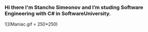 ### Hi there I'm Stancho Simeonov and I’m studing Software Engineering with C# in SoftwareUniversity.
![](Maniac.gif = 250*250)

<!--
**Simeonov-Stancho/Simeonov-Stancho** is a ✨ _special_ ✨ repository because its `README.md` (this file) appears on your GitHub profile.

Here are some ideas to get you started:

- 🔭 I’m currently working on ...
- 🌱 I’m currently learning ...
- 👯 I’m looking to collaborate on ...
- 🤔 I’m looking for help with ...
- 💬 Ask me about ...
- 📫 How to reach me: ...
- 😄 Pronouns: ...
- ⚡ Fun fact: ...
-->
